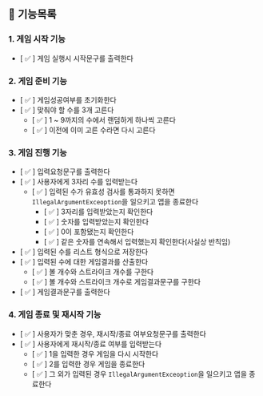 ## 📃 기능목록  

### 1. 게임 시작 기능  

- [ ✅ ] 게임 실행시 시작문구를 출력한다  

### 2. 게임 준비 기능  
- [ ✅ ] 게임성공여부를 초기화한다
- [ ✅ ] 맞춰야 할 수를 3개 고른다
  - [ ✅ ] 1 ~ 9까지의 수에서 랜덤하게 하나씩 고른다
  - [ ✅ ] 이전에 이미 고른 수라면 다시 고른다  

### 3. 게임 진행 기능  

- [ ✅ ] 입력요청문구를 출력한다
- [ ✅ ] 사용자에게 3자리 수를 입력받는다
  - [ ✅ ] 입력된 수가 유효성 검사를 통과하지 못하면 `IllegalArgumentExceoption`을 일으키고 앱을 종료한다
    - [ ✅ ] 3자리를 입력받았는지 확인한다
    - [ ✅ ] 숫자를 입력받았는지 확인한다
    - [ ✅ ] 0이 포함됐는지 확인한다
    - [ ✅ ] 같은 숫자를 연속해서 입력했는지 확인한다(사실상 반칙임)
- [ ✅ ] 입력된 수를 리스트 형식으로 저장한다 
- [ ✅ ] 입력된 수에 대한 게임결과를 산출한다
  - [ ✅ ] 볼 개수와 스트라이크 개수를 구한다
  - [ ✅ ] 볼 개수와 스트라이크 개수로 게임결과문구를 구한다
- [ ✅ ] 게임결과문구를 출력한다 

### 4. 게임 종료 및 재시작 기능
- [ ✅ ] 사용자가 맞춘 경우, 재시작/종료 여부요청문구를 출력한다
- [ ✅ ] 사용자에게 재시작/종료 여부를 입력받는다
  - [ ✅ ] 1을 입력한 경우 게임을 다시 시작한다
  - [ ✅ ] 2를 입력한 경우 게임을 종료한다
  - [ ✅ ] 그 외가 입력된 경우 `IllegalArgumentExceoption`을 일으키고 앱을 종료한다

